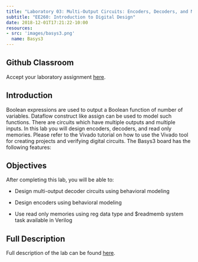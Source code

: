 ```yaml
---
title: "Laboratory 03: Multi-Output Circuits: Encoders, Decoders, and Memories"
subtitle: "EE260: Introduction to Digital Design"
date: 2018-12-01T17:21:22-10:00
resources:
- src: 'images/basys3.png'
  name: Basys3
---
```

## Github Classroom
Accept your laboratory assignment [here](TBD).

## Introduction
Boolean expressions are used to output a Boolean function of number of variables. Dataflow construct
like assign can be used to model such functions. There are circuits which have multiple outputs and
multiple inputs. In this lab you will design encoders, decoders, and read only memories. Please refer to
the Vivado tutorial on how to use the Vivado tool for creating projects and verifying digital circuits.
The Basys3 board has the following features:

## Objectives
After completing this lab, you will be able to:

- Design multi-output decoder circuits using behavioral modeling

- Design encoders using behavioral modeling

- Use read only memories using reg data type and $readmemb system task available in Verilog

## Full Description

Full description of the lab can be found [here](https://www.xilinx.com/support/documentation/university/Vivado-Teaching/HDL-Design/2015x/Verilog/docs-pdf/lab3.pdf).
